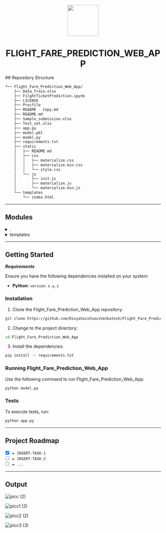 <p align="center">
  <img src="https://cdn-icons-png.flaticon.com/512/6295/6295417.png" width="100" />
</p>
<p align="center">
    <h1 align="center">FLIGHT_FARE_PREDICTION_WEB_APP</h1>
</p>##  Repository Structure

```sh
└── Flight_Fare_Prediction_Web_App/
    ├── Data_Train.xlsx
    ├── FilghtTicketPrediction.ipynb
    ├── LICENSE
    ├── Procfile
    ├── README - Copy.md
    ├── README.md
    ├── Sample_submission.xlsx
    ├── Test_set.xlsx
    ├── app.py
    ├── model.pkl
    ├── model.py
    ├── requirements.txt
    ├── static
    │   ├── README.md
    │   ├── css
    │   │   ├── materialize.css
    │   │   ├── materialize.min.css
    │   │   └── style.css
    │   └── js
    │       ├── init.js
    │       ├── materialize.js
    │       └── materialize.min.js
    └── templates
        └── index.html
```

---

##  Modules

<details closed><summary>.</summary>

| File                                                                                                                                               | Summary                                                  |
| ---                                                                                                                                                | ---                                                      |
| [Procfile](https://github.com/DivyaVaishnaviVenkatesh/Flight_Fare_Prediction_Web_App/blob/master/Procfile)                                         | HTTP error 401 for prompt `Procfile`                     |
| [model.py](https://github.com/DivyaVaishnaviVenkatesh/Flight_Fare_Prediction_Web_App/blob/master/model.py)                                         | HTTP error 401 for prompt `model.py`                     |
| [FilghtTicketPrediction.ipynb](https://github.com/DivyaVaishnaviVenkatesh/Flight_Fare_Prediction_Web_App/blob/master/FilghtTicketPrediction.ipynb) | HTTP error 401 for prompt `FilghtTicketPrediction.ipynb` |
| [requirements.txt](https://github.com/DivyaVaishnaviVenkatesh/Flight_Fare_Prediction_Web_App/blob/master/requirements.txt)                         | HTTP error 401 for prompt `requirements.txt`             |
| [app.py](https://github.com/DivyaVaishnaviVenkatesh/Flight_Fare_Prediction_Web_App/blob/master/app.py)                                             | HTTP error 401 for prompt `app.py`                       |

</details>

<details closed><summary>templates</summary>

| File                                                                                                                     | Summary                                          |
| ---                                                                                                                      | ---                                              |
| [index.html](https://github.com/DivyaVaishnaviVenkatesh/Flight_Fare_Prediction_Web_App/blob/master/templates/index.html) | HTTP error 401 for prompt `templates/index.html` |

</details>

---

##  Getting Started

***Requirements***

Ensure you have the following dependencies installed on your system:

* **Python**: `version x.y.z`

###  Installation

1. Clone the Flight_Fare_Prediction_Web_App repository:

```sh
git clone https://github.com/DivyaVaishnaviVenkatesh/Flight_Fare_Prediction_Web_App
```

2. Change to the project directory:

```sh
cd Flight_Fare_Prediction_Web_App
```

3. Install the dependencies:

```sh
pip install -r requirements.txt
```

###  Running Flight_Fare_Prediction_Web_App

Use the following command to run Flight_Fare_Prediction_Web_App:

```sh
python model.py

```

###  Tests

To execute tests, run:

```sh
python app.py
```

---

##  Project Roadmap

- [X] `► INSERT-TASK-1`
- [ ] `► INSERT-TASK-2`
- [ ] `► ...`

---

##  Output

![picc (2)](https://github.com/DivyaVaishnaviVenkatesh/Flight_Fare_Prediction_Web_App/assets/123964776/23b936b9-3da1-4022-8143-074c4dd0d675)

![picc1 (2)](https://github.com/DivyaVaishnaviVenkatesh/Flight_Fare_Prediction_Web_App/assets/123964776/cb797bc8-8b46-491f-a271-54955c9241ea)

![picc2 (2)](https://github.com/DivyaVaishnaviVenkatesh/Flight_Fare_Prediction_Web_App/assets/123964776/97544ca4-072e-44f1-9bcb-b1e545005b61)

![picc3 (3)](https://github.com/DivyaVaishnaviVenkatesh/Flight_Fare_Prediction_Web_App/assets/123964776/b89e891f-5e81-4305-b026-6db39ba2df2a)



